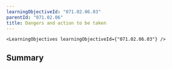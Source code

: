 ```yaml
---
learningObjectiveId: "071.02.06.03"
parentId: "071.02.06"
title: Dangers and action to be taken
---
```


```tsx eval
<LearningObjectives learningObjectiveId={"071.02.06.03"} />
```

## Summary
